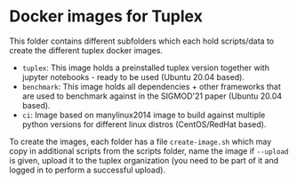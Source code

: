 # Docker images for Tuplex
This folder contains different subfolders which each hold scripts/data to create the different tuplex docker images.

- `tuplex`: This image holds a preinstalled tuplex version together with jupyter notebooks - ready to be used (Ubuntu 20.04 based).
- `benchmark`: This image holds all dependencies + other frameworks that are used to benchmark against in the SIGMOD'21 paper (Ubuntu 20.04 based).
- `ci`: Image based on manylinux2014 image to build against multiple python versions for different linux distros (CentOS/RedHat based).

To create the images, each folder has a file `create-image.sh` which may copy in additional scripts from the scripts folder, name the image if `--upload` is given, upload it to the tuplex organization (you need to be part of it and logged in to perform a successful upload).
